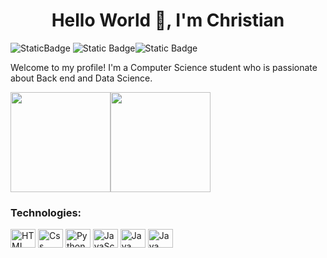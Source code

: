 <h1 align="center">Hello World 👋, I'm Christian</h1>

<img alt="StaticBadge" src="https://img.shields.io/badge/-Christian%20Henrique-%230E76A8?style=flat&logo=linkedin&labelColor=%230E76A8)" href='https://www.linkedin.com/in/christian-henrique-866762208/'>
<img alt="Static Badge" src="https://img.shields.io/badge/-ChristianHSousa-%23940994?style=flat&logo=instagram&labelColor=%23940994"href='#'><img alt="Static Badge" src="https://img.shields.io/badge/-ChrisHSouza-%23EA4335?style=flat&logo=gmail&logoColor=%23ffffff">

<br>

Welcome to my profile! I'm a Computer Science student who is passionate about Back end and Data Science. 
<img height="12px" src="https://github.com/pierrelapalu/icones-bandeiras-br-uf/blob/master/dist/rounded/png-200/01-brasil-rounded.png?raw=true">

<div style="display: flex">
  <img height="160em" src="https://github-readme-stats.vercel.app/api?username=ChristianHSousa&show_icons=true&theme=dark"/>
  <img height="160em" src="https://github-readme-stats.vercel.app/api/top-langs/?username=ChristianHSousa&layout=compact&langs_count=16&theme=dark"/>
</div> 




### Technologies:
<div>

  <img align="center" alt="HTML" width="40" height="30" src="https://cdn.jsdelivr.net/gh/devicons/devicon/icons/html5/html5-original.svg" />
  <img align="center" alt="Css" width="40" height="30" src="https://cdn.jsdelivr.net/gh/devicons/devicon/icons/css3/css3-original.svg" />
  <img align="center" alt="Python" width="40" height="30" src="https://cdn.jsdelivr.net/gh/devicons/devicon/icons/python/python-original.svg"/>
  <img align="center" alt="JavaScript" width="40" height="30" src="https://cdn.jsdelivr.net/gh/devicons/devicon/icons/javascript/javascript-original.svg"/>
   <img align="center" alt="Java" width="40" height="30" src="https://cdn.jsdelivr.net/gh/devicons/devicon/icons/java/java-original.svg"/>
   <img align="center" alt="Java Spring Boot" width="40" height="30" src="https://cdn.jsdelivr.net/gh/devicons/devicon/icons/spring/spring-original.svg"/>
  
</div>

##

